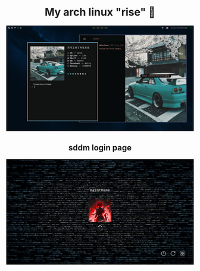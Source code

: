 
<h1 align="center">My arch linux "rise" 💙</h1>

<p align="center">
<img src="img/demo.png">
</p>

<h2 align="center">sddm login page</h2>

<p align="center">
<img src="img/login.png">
</p>
